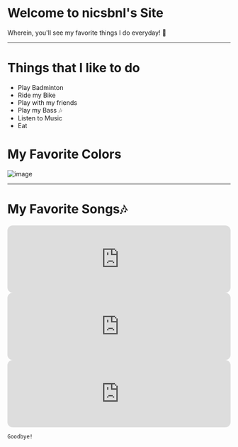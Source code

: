 # **Welcome to nicsbnl's Site**
Wherein, you'll see my favorite things I do everyday! 🤍

_ _ _

# Things that I like to do
- Play Badminton
- Ride my Bike
- Play with my friends
- Play my Bass 🎶
- Listen to Music
- Eat
# My Favorite Colors
![image](https://user-images.githubusercontent.com/118245558/202370391-f9a7e844-1b1d-4e93-aefa-2326244c0346.png)

_ _ _

# My Favorite Songs🎶
<iframe style="border-radius:12px" src="https://open.spotify.com/embed/track/4FjIWy0VDGIOtBDLYeyw4M?utm_source=generator" width="100%" height="152" frameBorder="0" allowfullscreen="" allow="autoplay; clipboard-write; encrypted-media; fullscreen; picture-in-picture" loading="lazy"></iframe>

<iframe style="border-radius:12px" src="https://open.spotify.com/embed/track/2SLwbpExuoBDZBpjfefCtV?utm_source=generator" width="100%" height="152" frameBorder="0" allowfullscreen="" allow="autoplay; clipboard-write; encrypted-media; fullscreen; picture-in-picture" loading="lazy"></iframe>

<iframe style="border-radius:12px" src="https://open.spotify.com/embed/track/6JFzAzZsDY1r8Xx0ULCpfI?utm_source=generator" width="100%" height="152" frameBorder="0" allowfullscreen="" allow="autoplay; clipboard-write; encrypted-media; fullscreen; picture-in-picture" loading="lazy"></iframe>

```
Goodbye!
```


